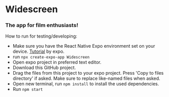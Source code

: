 # Widescreen
### The app for film enthusiasts!



How to run for testing/developing:
- Make sure you have the React Native Expo environment set on your device. <a href="https://docs.expo.dev/get-started/installation/">Tutorial</a> by expo.
- run `npx create-expo-app Widescreen`
- Open expo project in preferred text editor.
- Download this GitHub project.
- Drag the files from this project to your expo project. Press 'Copy to files directory' if asked. Make sure to replace like-named files when asked.
- Open new terminal, run `npm install` to install the used dependencies.
- Run `npm start`

